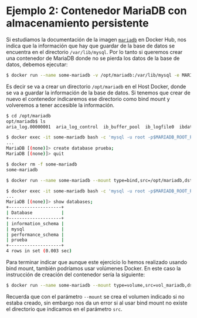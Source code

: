 # Ejemplo 2: Contenedor MariaDB con almacenamiento persistente

Si estudiamos la documentación de la imagen [`mariadb`](https://hub.docker.com/_/mariadb) en Docker Hub, nos indica que la información que hay que guardar de la base de datos se encuentra en el directorio `/var/lib/mysql`. Por lo tanto si queremos crear una contenedor de MariaDB donde no se pierda los datos de la base de datos, debemos ejecutar:

```bash
$ docker run --name some-mariadb -v /opt/mariadb:/var/lib/mysql -e MARIADB_ROOT_PASSWORD=my-secret-pw -d mariadb:10.5
```
Es decir se va a crear un directorio `/opt/mariadb` en el Host Docker, donde se va a guardar la información de la base de datos. Si tenemos que crear de nuevo el contenedor indicaremos ese directorio como bind mount y volveremos a tener accesible la información.

```bash
$ cd /opt/mariadb
opt/mariadb$ ls
aria_log.00000001  aria_log_control  ib_buffer_pool  ib_logfile0  ibdata1  ibtmp1  multi-master.info  mysql  performance_schema

$ docker exec -it some-mariadb bash -c 'mysql -u root -p$MARIADB_ROOT_PASSWORD'
...
MariaDB [(none)]> create database prueba;
MariaDB [(none)]> quit

$ docker rm -f some-mariadb 
some-mariadb

$ docker run --name some-mariadb --mount type=bind,src=/opt/mariadb,dst=/var/lib/mysql -e MARIADB_ROOT_PASSWORD=my-secret-pw -d mariadb:10.5

$ docker exec -it some-mariadb bash -c 'mysql -u root -p$MARIADB_ROOT_PASSWORD'
...
MariaDB [(none)]> show databases;
+--------------------+
| Database           |
+--------------------+
| information_schema |
| mysql              |
| performance_schema |
| prueba             |
+--------------------+
4 rows in set (0.003 sec)
```

Para terminar indicar que aunque este ejercicio lo hemos realizado usando bind mount, también podríamos usar volúmenes Docker. En este caso la instrucción de creación del contenedor sería la siguiente:

```bash
$ docker run --name some-mariadb --mount type=volume,src=vol_mariadb,dst=/var/lib/mysql -e MYSQL_ROOT_PASSWORD=my-secret-pw -d mariadb:10.5
```

Recuerda que con el parámetro `--mount` se crea el volumen indicado si no estaba creado, sin embargo nos da un error si al usar bind mount no existe el directorio que indicamos en el parámetro `src`.

